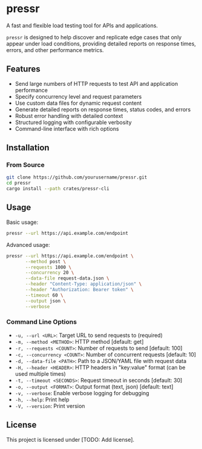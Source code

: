 # pressr

A fast and flexible load testing tool for APIs and applications.

`pressr` is designed to help discover and replicate edge cases that only appear under load conditions, providing detailed reports on response times, errors, and other performance metrics.

## Features

- Send large numbers of HTTP requests to test API and application performance
- Specify concurrency level and request parameters
- Use custom data files for dynamic request content
- Generate detailed reports on response times, status codes, and errors
- Robust error handling with detailed context
- Structured logging with configurable verbosity
- Command-line interface with rich options

## Installation

### From Source
```bash
git clone https://github.com/yourusername/pressr.git
cd pressr
cargo install --path crates/pressr-cli
```

## Usage

Basic usage:
```bash
pressr --url https://api.example.com/endpoint
```

Advanced usage:
```bash
pressr --url https://api.example.com/endpoint \
       --method post \
       --requests 1000 \
       --concurrency 20 \
       --data-file request-data.json \
       --header "Content-Type: application/json" \
       --header "Authorization: Bearer token" \
       --timeout 60 \
       --output json \
       --verbose
```

### Command Line Options

- `-u, --url <URL>`: Target URL to send requests to (required)
- `-m, --method <METHOD>`: HTTP method [default: get]
- `-r, --requests <COUNT>`: Number of requests to send [default: 100]
- `-c, --concurrency <COUNT>`: Number of concurrent requests [default: 10]
- `-d, --data-file <PATH>`: Path to a JSON/YAML file with request data
- `-H, --header <HEADER>`: HTTP headers in "key:value" format (can be used multiple times)
- `-t, --timeout <SECONDS>`: Request timeout in seconds [default: 30]
- `-o, --output <FORMAT>`: Output format (text, json) [default: text]
- `-v, --verbose`: Enable verbose logging for debugging
- `-h, --help`: Print help
- `-V, --version`: Print version

## License

This project is licensed under [TODO: Add license].
